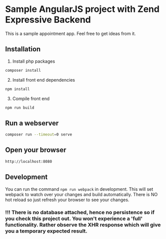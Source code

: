 # Sample AngularJS project with Zend Expressive Backend

This is a sample appointment app. Feel free to get ideas from it.

## Installation
1. Install php packages 
```bash
composer install
```

2. Install front end dependencies 
```bash
npm install
```

3. Compile front end 
```bash
npm run build
```


## Run a webserver
```bash
composer run --timeout=0 serve
```

## Open your browser
```bash
http://localhost:8080
```


## Development
You can run the command `npm run webpack` in development. This will set webpack to watch over your changes and build automatically. There is NO hot reload so just refresh your browser to see your changes.


### !!! There is no database attached, hence no persistence so if you check this project out. You won't experience a 'full' functionality. Rather observe the XHR response which will give you a temporary expected result.


